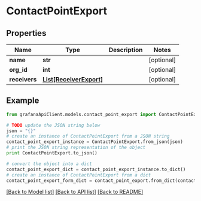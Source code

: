 # ContactPointExport


## Properties
Name | Type | Description | Notes
------------ | ------------- | ------------- | -------------
**name** | **str** |  | [optional] 
**org_id** | **int** |  | [optional] 
**receivers** | [**List[ReceiverExport]**](ReceiverExport.md) |  | [optional] 

## Example

```python
from grafanaApiClient.models.contact_point_export import ContactPointExport

# TODO update the JSON string below
json = "{}"
# create an instance of ContactPointExport from a JSON string
contact_point_export_instance = ContactPointExport.from_json(json)
# print the JSON string representation of the object
print ContactPointExport.to_json()

# convert the object into a dict
contact_point_export_dict = contact_point_export_instance.to_dict()
# create an instance of ContactPointExport from a dict
contact_point_export_form_dict = contact_point_export.from_dict(contact_point_export_dict)
```
[[Back to Model list]](../README.md#documentation-for-models) [[Back to API list]](../README.md#documentation-for-api-endpoints) [[Back to README]](../README.md)


